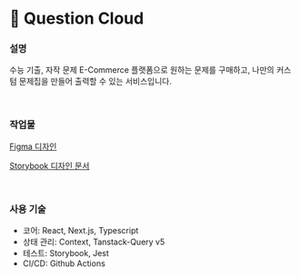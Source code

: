 # 📖 Question Cloud

### 설명

수능 기출, 자작 문제 E-Commerce 플랫폼으로 원하는 문제를 구매하고, 나만의 커스텀 문제집을 만들어 출력할 수 있는 서비스입니다.

<br>

### 작업물

[Figma 디자인](https://www.figma.com/design/H2r9qtza1UHPTnFdrzbyzG/%EC%9D%B4%EB%B2%88%EC%97%94-%EC%A7%84%EC%A7%9C-team-library?node-id=2322-24&t=mV0IvqKqqTB2U7J7-1)

[Storybook 디자인 문서](https://66d67775c0992d1453a0cffc-ibohkiaiwr.chromatic.com/)

<br>

### 사용 기술

- 코어: React, Next.js, Typescript
- 상태 관리: Context, Tanstack-Query v5
- 테스트: Storybook, Jest
- CI/CD: Github Actions
